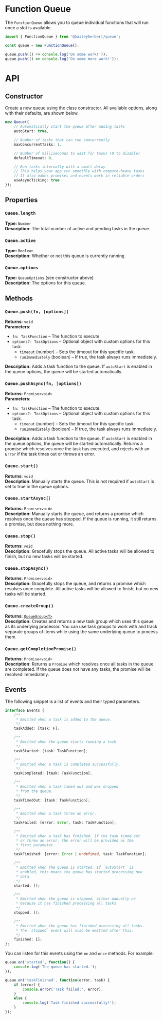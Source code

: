 # Function Queue

The `FunctionQueue` allows you to queue individual functions that will run once a slot is available.

```ts
import { FunctionQueue } from '@baileyherbert/queue';

const queue = new FunctionQueue();

queue.push(() => console.log('Do some work!'));
queue.push(() => console.log('Do some more work!'));
```

# API

## Constructor

Create a new queue using the class constructor. All available options, along with their defaults, are shown below.

```ts
new Queue({
    // Automatically start the queue after adding tasks
    autoStart: true,

    // Number of tasks that can run concurrently
    maxConcurrentTasks: 1,

    // Number of milliseconds to wait for tasks (0 to disable)
    defaultTimeout: 0,

    // Run tasks internally with a small delay
    // This helps your app run smoothly with compute-heavy tasks
    // It also makes promises and events work in reliable orders
    useAsyncTicking: true
});
```

## Properties

### `Queue.length`

**Type:** `Number`\
**Description:** The total number of active and pending tasks in the queue.

### `Queue.active`

**Type:** `Boolean`\
**Description:** Whether or not this queue is currently running.

### `Queue.options`

**Type:** `QueueOptions` (see constructor above)\
**Description:** The options for this queue.

## Methods

### `Queue.push(fn, [options])`

**Returns:** `void`\
**Parameters:**
- `fn: TaskFunction` – The function to execute.
- `options?: TaskOptions` – Optional object with custom options for this task.
  - `timeout` (number) – Sets the timeout for this specific task.
  - `runImmediately` (boolean) – If true, the task always runs immediately.

**Description:** Adds a task function to the queue. If `autoStart` is enabled in the queue options, the queue will be started automatically.

### `Queue.pushAsync(fn, [options])`

**Returns:** `Promise<void>`\
**Parameters:**
- `fn: TaskFunction` – The function to execute.
- `options?: TaskOptions` – Optional object with custom options for this task.
  - `timeout` (number) – Sets the timeout for this specific task.
  - `runImmediately` (boolean) – If true, the task always runs immediately.

**Description:** Adds a task function to the queue. If `autoStart` is enabled in the queue options, the queue will be started automatically. Returns a promise which resolves once the task has executed, and rejects with an `Error` if the task times out or throws an error.

### `Queue.start()`

**Returns:** `void`\
**Description:** Manually starts the queue. This is not required if `autoStart` is set to true in the queue options.

### `Queue.startAsync()`

**Returns:** `Promise<void>`\
**Description:** Manually starts the queue, and returns a promise which resolves once the queue has stopped. If the queue is running, it still returns a promise, but does nothing more.

### `Queue.stop()`

**Returns**: `void`\
**Description:** Gracefully stops the queue. All active tasks will be allowed to finish, but no new tasks will be started.

### `Queue.stopAsync()`

**Returns:** `Promise<void>`\
**Description:** Gracefully stops the queue, and returns a promise which resolves once complete. All active tasks will be allowed to finish, but no new tasks will be started.

### `Queue.createGroup()`

**Returns:** [`QueueGroup<T>`](groups.md)\
**Description:** Creates and returns a new task group which uses this queue as its underlying processor. You can use task groups to work with and track separate groups of items while using the same underlying queue to process them.

### `Queue.getCompletionPromise()`

**Returns:** `Promise<void>`\
**Description:** Returns a `Promise` which resolves once all tasks in the queue are completed. If the queue does not have any tasks, the promise will be resolved immediately.

## Events

The following snippet is a list of events and their typed parameters.

```ts
interface Events {
	/**
	 * Emitted when a task is added to the queue.
	 */
    taskAdded: [task: F];

    /**
     * Emitted when the queue starts running a task.
     */
    taskStarted: [task: TaskFunction];

    /**
     * Emitted when a task is completed successfully.
     */
    taskCompleted: [task: TaskFunction];

    /**
     * Emitted when a task timed out and was dropped
     * from the queue.
     */
    taskTimedOut: [task: TaskFunction];

    /**
     * Emitted when a task threw an error.
     */
    taskFailed: [error: Error, task: TaskFunction];

    /**
     * Emitted when a task has finished. If the task timed out
     * or threw an error, the error will be provided as the
     * first parameter.
     */
    taskFinished: [error: Error | undefined, task: TaskFunction];

    /**
     * Emitted when the queue is started. If `autoStart` is
     * enabled, this means the queue has started processing new
     * data.
     */
    started: [];

    /**
     * Emitted when the queue is stopped, either manually or
     * because it has finished processing all tasks.
     */
    stopped: [];

    /**
     * Emitted when the queue has finished processing all tasks.
     * The `stopped` event will also be emitted after this.
     */
    finished: [];
};
```

You can listen for this events using the `on` and `once` methods. For example:

```ts
queue.on('started', function() {
    console.log('The queue has started.');
});

queue.on('taskFinished', function(error, task) {
    if (error) {
        console.error('Task failed:', error);
    }
    else {
        console.log('Task finished successfully!');
    }
});
```
